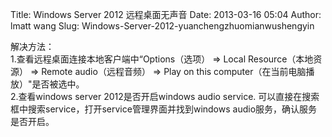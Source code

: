 Title: Windows Server 2012 远程桌面无声音
Date: 2013-03-16 05:04
Author: lmatt wang
Slug: Windows-Server-2012-yuanchengzhuomianwushengyin

解决方法：\
1.查看远程桌面连接本地客户端中“Options（选项） =\> Local
Resource（本地资源） =\> Remote audio（远程音频） =\> Play on this
computer（在当前电脑播放）"是否被选中。\
2.查看windows server 2012是否开启windows audio service.
可以直接在搜索框中搜索service，打开service管理界面并找到windows
audio服务，确认服务是否开启。
